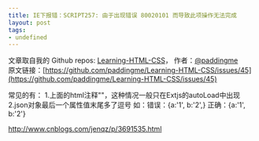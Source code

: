 ```yaml
---
title: IE下报错：SCRIPT257: 由于出现错误 80020101 而导致此项操作无法完成
layout: post
tags:
- undefined
---
```



 文章取自我的 Github  repos: [Learning-HTML-CSS](https://github.com/paddingme/Learning-HTML-CSS)， 作者：[@paddingme](http://padding.me/about.html)    
原文链接：[https://github.com/paddingme/Learning-HTML-CSS/issues/45](https://github.com/paddingme/Learning-HTML-CSS/issues/45)

  常见的有： 
        1.上面的html注释"<!-- -->"，这种情况一般只在Extjs的autoLoad中出现 
        2.json对象最后一个属性值末尾多了逗号 
              如：错误：{a:'1', b:'2',} 
                  正确：{a:'1', b:'2'}

http://www.cnblogs.com/jenqz/p/3691535.html